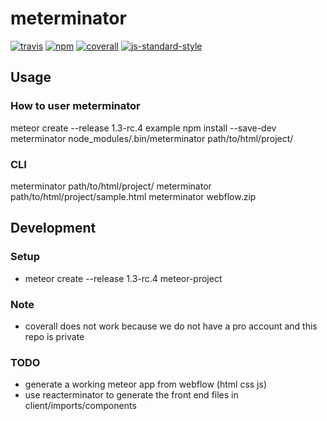 # meterminator
[![travis][travis-image]][travis-url]
[![npm][npm-image]][npm-url]
[![coverall][coverall-image]][coverall-url]
[![js-standard-style][js-standard-style-image]][js-standard-style-url]

[travis-image]:            https://travis-ci.com/poetic/meterminator.svg?token=n9msxeiUd3RfRLLkqRQL&branch=master
[travis-url]:              https://travis-ci.com/poetic/meterminator
[npm-image]:               https://img.shields.io/npm/v/meterminator.svg
[npm-url]:                 https://npmjs.org/package/meterminator
[coverall-image]:          https://img.shields.io/coveralls/poetic/meterminator.svg
[coverall-url]:            https://coveralls.io/github/poetic/meterminator
[js-standard-style-image]: https://img.shields.io/badge/code%20style-standard-brightgreen.svg
[js-standard-style-url]:   http://standardjs.com/

## Usage

### How to user meterminator
meteor create --release 1.3-rc.4 example
npm install --save-dev meterminator
node\_modules/.bin/meterminator path/to/html/project/

### CLI
meterminator path/to/html/project/
meterminator path/to/html/project/sample.html
meterminator webflow.zip

## Development

### Setup
- meteor create --release 1.3-rc.4 meteor-project

### Note
- coverall does not work because we do not have a pro account and this repo
  is private

### TODO
- generate a working meteor app from webflow (html css js)
- use reacterminator to generate the front end files in client/imports/components
